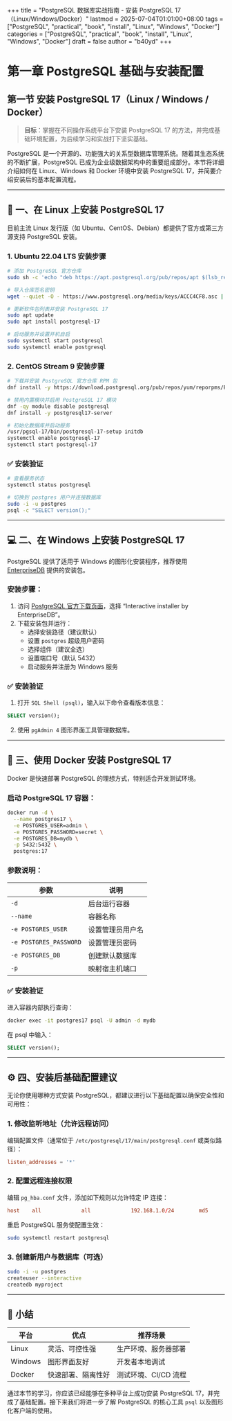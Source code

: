 +++
title = "PostgreSQL 数据库实战指南 - 安装 PostgreSQL 17（Linux/Windows/Docker）"
lastmod = 2025-07-04T01:01:00+08:00
tags = ["PostgreSQL", "practical", "book", "install", "Linux", "Windows", "Docker"]
categories = ["PostgreSQL", "practical", "book", "install", "Linux", "Windows", "Docker"]
draft = false
author = "b40yd"
+++

# 第一章 PostgreSQL 基础与安装配置
## 第一节 安装 PostgreSQL 17（Linux / Windows / Docker）

> **目标**：掌握在不同操作系统平台下安装 PostgreSQL 17 的方法，并完成基础环境配置，为后续学习和实战打下坚实基础。

PostgreSQL 是一个开源的、功能强大的关系型数据库管理系统。随着其生态系统的不断扩展，PostgreSQL 已成为企业级数据架构中的重要组成部分。本节将详细介绍如何在 Linux、Windows 和 Docker 环境中安装 PostgreSQL 17，并简要介绍安装后的基本配置流程。

---

## 🐧 一、在 Linux 上安装 PostgreSQL 17

目前主流 Linux 发行版（如 Ubuntu、CentOS、Debian）都提供了官方或第三方源支持 PostgreSQL 安装。

### 1. Ubuntu 22.04 LTS 安装步骤

```bash
# 添加 PostgreSQL 官方仓库
sudo sh -c 'echo "deb https://apt.postgresql.org/pub/repos/apt $(lsb_release -cs)-pgdg main" > /etc/apt/sources.list.d/pgdg.list'

# 导入仓库签名密钥
wget --quiet -O - https://www.postgresql.org/media/keys/ACCC4CF8.asc | sudo apt-key add -

# 更新软件包列表并安装 PostgreSQL 17
sudo apt update
sudo apt install postgresql-17

# 启动服务并设置开机自启
sudo systemctl start postgresql
sudo systemctl enable postgresql
```

### 2. CentOS Stream 9 安装步骤

```bash
# 下载并安装 PostgreSQL 官方仓库 RPM 包
dnf install -y https://download.postgresql.org/pub/repos/yum/reporpms/EL-9-x86_64/pgdg-redhat-repo-latest.noarch.rpm

# 禁用内置模块并启用 PostgreSQL 17 模块
dnf -qy module disable postgresql
dnf install -y postgresql17-server

# 初始化数据库并启动服务
/usr/pgsql-17/bin/postgresql-17-setup initdb
systemctl enable postgresql-17
systemctl start postgresql-17
```

### ✅ 安装验证

```bash
# 查看服务状态
systemctl status postgresql

# 切换到 postgres 用户并连接数据库
sudo -i -u postgres
psql -c "SELECT version();"
```

---

## 💻 二、在 Windows 上安装 PostgreSQL 17

PostgreSQL 提供了适用于 Windows 的图形化安装程序，推荐使用 [EnterpriseDB](https://www.enterprisedb.com/downloads/postgres-postgresql-downloads) 提供的安装包。

### 安装步骤：

1. 访问 [PostgreSQL 官方下载页面](https://www.postgresql.org/download/windows/)，选择 “Interactive installer by EnterpriseDB”。
2. 下载安装包并运行：
   - 选择安装路径（建议默认）
   - 设置 `postgres` 超级用户密码
   - 选择组件（建议全选）
   - 设置端口号（默认 5432）
   - 启动服务并注册为 Windows 服务

### ✅ 安装验证

1. 打开 `SQL Shell (psql)`，输入以下命令查看版本信息：

```sql
SELECT version();
```

2. 使用 `pgAdmin 4` 图形界面工具管理数据库。

---

## 🐳 三、使用 Docker 安装 PostgreSQL 17

Docker 是快速部署 PostgreSQL 的理想方式，特别适合开发测试环境。

### 启动 PostgreSQL 17 容器：

```bash
docker run -d \
  --name postgres17 \
  -e POSTGRES_USER=admin \
  -e POSTGRES_PASSWORD=secret \
  -e POSTGRES_DB=mydb \
  -p 5432:5432 \
  postgres:17
```

### 参数说明：

| 参数 | 说明 |
|------|------|
| `-d` | 后台运行容器 |
| `--name` | 容器名称 |
| `-e POSTGRES_USER` | 设置管理员用户名 |
| `-e POSTGRES_PASSWORD` | 设置管理员密码 |
| `-e POSTGRES_DB` | 创建默认数据库 |
| `-p` | 映射宿主机端口 |

### ✅ 安装验证

进入容器内部执行查询：

```bash
docker exec -it postgres17 psql -U admin -d mydb
```

在 psql 中输入：

```sql
SELECT version();
```

---

## ⚙️ 四、安装后基础配置建议

无论你使用哪种方式安装 PostgreSQL，都建议进行以下基础配置以确保安全性和可用性：

### 1. 修改监听地址（允许远程访问）

编辑配置文件（通常位于 `/etc/postgresql/17/main/postgresql.conf` 或类似路径）：

```conf
listen_addresses = '*'
```

### 2. 配置远程连接权限

编辑 `pg_hba.conf` 文件，添加如下规则以允许特定 IP 连接：

```conf
host    all             all             192.168.1.0/24        md5
```

重启 PostgreSQL 服务使配置生效：

```bash
sudo systemctl restart postgresql
```

### 3. 创建新用户与数据库（可选）

```bash
sudo -i -u postgres
createuser --interactive
createdb myproject
```

---

## 📌 小结

| 平台 | 优点 | 推荐场景 |
|------|------|----------|
| Linux | 灵活、可控性强 | 生产环境、服务器部署 |
| Windows | 图形界面友好 | 开发者本地调试 |
| Docker | 快速部署、隔离性好 | 测试环境、CI/CD 流程 |

通过本节的学习，你应该已经能够在多种平台上成功安装 PostgreSQL 17，并完成了基础配置。接下来我们将进一步了解 PostgreSQL 的核心工具 `psql` 以及图形化客户端的使用。
